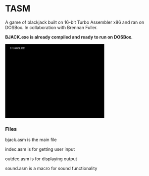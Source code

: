 # TASM
A game of blackjack built on 16-bit Turbo Assembler x86 and ran on DOSBox. In collaboration with Brennan Fuller.

**BJACK.exe is already compiled and ready to run on DOSBox.**

![](https://github.com/snowhamsters/TASM/blob/main/blackjack.gif)

### Files

bjack.asm is the main file

indec.asm is for getting user input

outdec.asm is for displaying output

sound.asm is a macro for sound functionality
